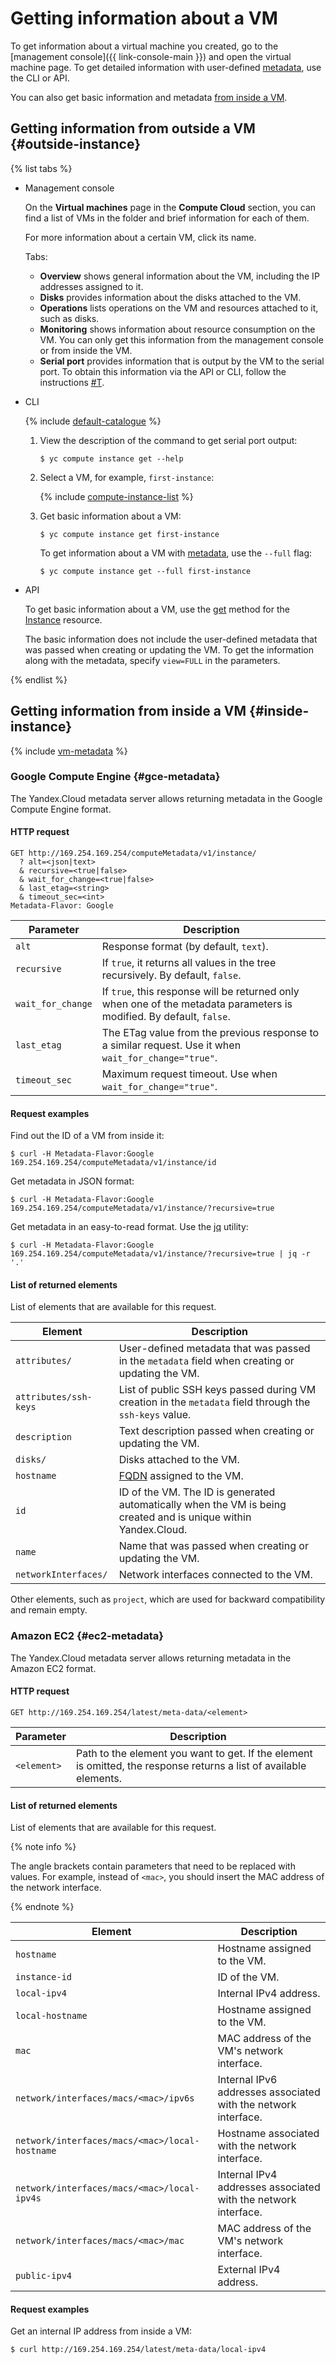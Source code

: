 # Getting information about a VM

To get information about a virtual machine you created, go to the [management console]({{ link-console-main }}) and open the virtual machine page. To get detailed information with user-defined [metadata](../../concepts/vm-metadata.md), use the CLI or API.

You can also get basic information and metadata [from inside a VM](#inside-instance).

## Getting information from outside a VM {#outside-instance}

{% list tabs %}

- Management console

  On the **Virtual machines** page in the **Compute Cloud** section, you can find a list of VMs in the folder and brief information for each of them.

  For more information about a certain VM, click its name.

  Tabs:

  - **Overview** shows general information about the VM, including the IP addresses assigned to it.
  - **Disks** provides information about the disks attached to the VM.
  - **Operations** lists operations on the VM and resources attached to it, such as disks.
  - **Monitoring** shows information about resource consumption on the VM. You can only get this information from the management console or from inside the VM.
  - **Serial port** provides information that is output by the VM to the serial port. To obtain this information via the API or CLI, follow the instructions [#T](get-serial-port-output.md).

- CLI

  {% include [default-catalogue](../../../_includes/default-catalogue.md) %}

  1. View the description of the command to get serial port output:

      ```
      $ yc compute instance get --help
      ```

  1. Select a VM, for example, `first-instance`:

      {% include [compute-instance-list](../../_includes_service/compute-instance-list.md) %}

  1. Get basic information about a VM:

      ```
      $ yc compute instance get first-instance
      ```

      To get information about a VM with [metadata](../../concepts/vm-metadata.md), use the `--full` flag:

      ```
      $ yc compute instance get --full first-instance
      ```

- API

  To get basic information about a VM, use the [get](../../../_api-ref/compute/api-ref/Instance/get.md) method for the [Instance](../../../_api-ref/compute/api-ref/Instance/index.md) resource.
  
  The basic information does not include the user-defined metadata that was passed when creating or updating the VM. To get the information along with the metadata, specify `view=FULL` in the parameters.

{% endlist %}

## Getting information from inside a VM {#inside-instance}

{% include [vm-metadata](../../../_includes/vm-metadata.md) %}

### Google Compute Engine {#gce-metadata}

The Yandex.Cloud metadata server allows returning metadata in the Google Compute Engine format.

#### HTTP request

```
GET http://169.254.169.254/computeMetadata/v1/instance/
  ? alt=<json|text>
  & recursive=<true|false>
  & wait_for_change=<true|false>
  & last_etag=<string>
  & timeout_sec=<int>
Metadata-Flavor: Google
```

| Parameter | Description |
| ----- | ----- |
| `alt` | Response format (by default, `text`). |
| `recursive` | If `true`, it returns all values in the tree recursively. By default, `false`. |
| `wait_for_change` | If `true`, this response will be returned only when one of the metadata parameters is modified. By default, `false`. |
| `last_etag` | The ETag value from the previous response to a similar request. Use it when `wait_for_change="true"`. |
| `timeout_sec` | Maximum request timeout. Use when `wait_for_change="true"`. |

#### Request examples

Find out the ID of a VM from inside it:

```
$ curl -H Metadata-Flavor:Google 169.254.169.254/computeMetadata/v1/instance/id
```

Get metadata in JSON format:

```
$ curl -H Metadata-Flavor:Google 169.254.169.254/computeMetadata/v1/instance/?recursive=true
```

Get metadata in an easy-to-read format. Use the [jq](https://stedolan.github.io/jq/) utility:

```
$ curl -H Metadata-Flavor:Google 169.254.169.254/computeMetadata/v1/instance/?recursive=true | jq -r '.'
```

#### List of returned elements

List of elements that are available for this request.

| Element | Description |
| ----- | ----- |
| `attributes/` | User-defined metadata that was passed in the `metadata` field when creating or updating the VM. |
| `attributes/ssh-keys` | List of public SSH keys passed during VM creation in the `metadata` field through the `ssh-keys` value. |
| `description` | Text description passed when creating or updating the VM. |
| `disks/` | Disks attached to the VM. |
| `hostname` | [FQDN](../../concepts/network.md#hostname) assigned to the VM. |
| `id` | ID of the VM. The ID is generated automatically when the VM is being created and is unique within Yandex.Cloud. |
| `name` | Name that was passed when creating or updating the VM. |
| `networkInterfaces/` | Network interfaces connected to the VM. |

Other elements, such as `project`, which are used for backward compatibility and remain empty.

### Amazon EC2 {#ec2-metadata}

The Yandex.Cloud metadata server allows returning metadata in the Amazon EC2 format.

#### HTTP request

```
GET http://169.254.169.254/latest/meta-data/<element>
```

| Parameter | Description |
| ----- | ----- |
| `<element>` | Path to the element you want to get. If the element is omitted, the response returns a list of available elements. |

#### List of returned elements

List of elements that are available for this request.

{% note info %}

The angle brackets contain parameters that need to be replaced with values. For example, instead of `<mac>`, you should insert the MAC address of the network interface.

{% endnote %}

| Element | Description |
| ----- | ----- |
| `hostname` | Hostname assigned to the VM. |
| `instance-id` | ID of the VM. |
| `local-ipv4` | Internal IPv4 address. |
| `local-hostname` | Hostname assigned to the VM. |
| `mac` | MAC address of the VM's network interface. |
| `network/interfaces/macs/<mac>/ipv6s` | Internal IPv6 addresses associated with the network interface. |
| `network/interfaces/macs/<mac>/local-hostname` | Hostname associated with the network interface. |
| `network/interfaces/macs/<mac>/local-ipv4s` | Internal IPv4 addresses associated with the network interface. |
| `network/interfaces/macs/<mac>/mac` | MAC address of the VM's network interface. |
| `public-ipv4` | External IPv4 address. |

#### Request examples

Get an internal IP address from inside a VM:

```
$ curl http://169.254.169.254/latest/meta-data/local-ipv4
```

